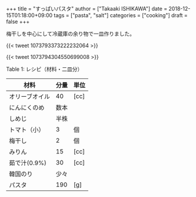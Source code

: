 +++
title = "すっぱいパスタ"
author = ["Takaaki ISHIKAWA"]
date = 2018-12-15T01:18:00+09:00
tags = ["pasta", "salt"]
categories = ["cooking"]
draft = false
+++

梅干しを中心にして冷蔵庫の余り物で一皿作りました。

{{< tweet 1073793373222232064 >}}

{{< tweet 1073794304550699008 >}}

<div class="table-caption">
  <span class="table-number">Table 1</span>:
  レシピ（材料・二皿分）
</div>

| 材料      | 分量 | 単位 |
|---------|----|----|
| オリーブオイル | 40  | [cc] |
| にんにくのめ | 数本 |      |
| しめじ    | 半株 |      |
| トマト（小） | 3   | 個   |
| 梅干し    | 2   | 個   |
| みりん    | 15  | [cc] |
| 茹で汁(0.9%) | 30  | [cc] |
| 韓国のり  | 少々 |      |
| パスタ    | 190 | [g]  |
